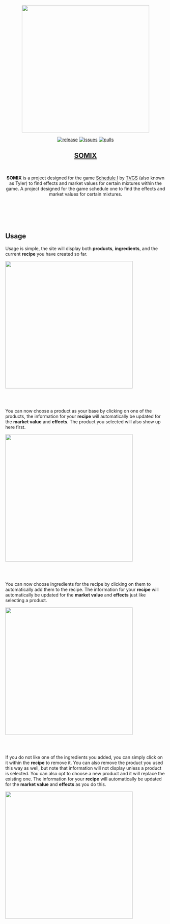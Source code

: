<p align="center">
    <img src="https://github.com/user-attachments/assets/22851353-8862-43df-bd3d-a95e0ffc2c9c"
        height="400">
</p>
<p align="center">
<a href="https://github.com/irtsa-dev/somix/releases/tag/v1.1.1">
        <img src="https://img.shields.io/badge/release-1.1.1-brightgreen"
            alt="release"></a>
<a href="https://github.com/irtsa-dev/somix/issues">
        <img src="https://custom-icon-badges.demolab.com/github/issues-raw/irtsa-dev/somix?logo=issue"
            alt="issues"></a>
<a href="https://github.com/irtsa-dev/somix/pulls">
        <img src="https://custom-icon-badges.demolab.com/github/issues-pr/irtsa-dev/somix?logo=git-pull-request"
            alt="pulls"></a>
</p>
<h2 align="center">
<a href="https://somix.dev">SOMIX</a>
</h2>
<br />
<p align="center">
    <b>SOMIX</b> is a project designed for the game <a href="https://store.steampowered.com/app/3164500/Schedule_I/">Schedule I</a> by <a href="https://store.steampowered.com/search/?developer=TVGS">TVGS</a> (also known as Tyler) to find effects and market values for certain mixtures within the game.
  A project designed for the game schedule one to find the effects and market values for certain mixtures.
</p>
<br />
<br />
<br />
<br />

## Usage
Usage is simple, the site will display both **products**, **ingredients**, and the current **recipe** you have created so far.
<p align="left">
    <img src="https://github.com/user-attachments/assets/c54f78d6-8666-474e-87eb-aff5373775f1"
        height="400">
</p>
<br />
<br />

You can now choose a product as your base by clicking on one of the products, the information for your **recipe** will automatically be updated for the **market value** and **effects**. The product you selected will also show up here first.
<p align="left">
    <img src="https://github.com/user-attachments/assets/1e0c1bc3-eb0e-46dc-987c-353cd15a4b4b"
        height="400">
</p>
<br />
<br />

You can now choose ingredients for the recipe by clicking on them to automatically add them to the recipe. The information for your **recipe** will automatically be updated for the **market value** and **effects** just like selecting a product.
<p align="left">
    <img src="https://github.com/user-attachments/assets/a26d046c-c41b-4cc9-9c05-31fe69d932ba"
        height="400">
</p>
<br />
<br />

If you do not like one of the ingredients you added, you can simply click on it within the **recipe** to remove it. You can also remove the product you used this way as well, but note that information will not display unless a product is selected. You can also opt to choose a new product and it will replace the existing one. The information for your **recipe** will automatically be updated for the **market value** and **effects** as you do this.
<p align="left">
    <img src="https://github.com/user-attachments/assets/1d00396b-01c0-40ec-8ee8-92062376f53a"
        height="400">
</p>
